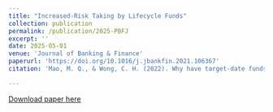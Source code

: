 ```yaml
---
title: "Increased-Risk Taking by Lifecycle Funds"
collection: publication
permalink: /publication/2025-PBFJ
excerpt: ''
date: 2025-05-01
venue: 'Journal of Banking & Finance'
paperurl: 'https://doi.org/10.1016/j.jbankfin.2021.106367'
citation: 'Mao, M. Q., & Wong, C. H. (2022). Why have target-date funds performed better in the COVID-19 selloff than the 2008 selloff?. Journal of Banking & Finance, 135, 106367.'

---
```


[Download paper here](https://doi.org/10.1016/j.jbankfin.2021.106367)
